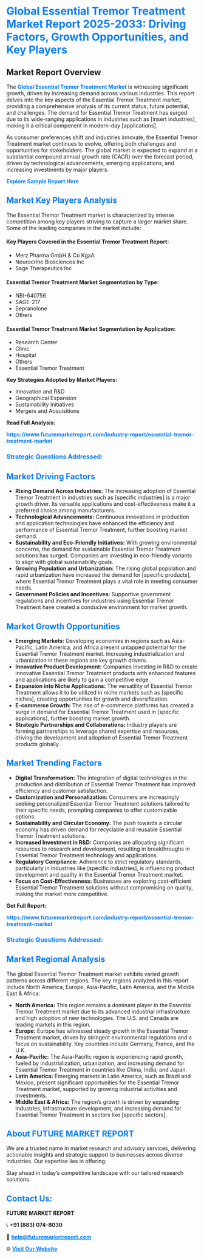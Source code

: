 <h1 style="color: #007BFF;">Global Essential Tremor Treatment Market Report 2025-2033: Driving Factors, Growth Opportunities, and Key Players</h1>

<section id="overview">
<h2>Market Report Overview</h2>
<p>The <a href="https://www.futuremarketreport.com/industry-report/essential-tremor-treatment-market" style="color: #007BFF; text-decoration: none;"><strong>Global Essential Tremor Treatment Market</strong></a> is witnessing significant growth, driven by increasing demand across various industries. This report delves into the key aspects of the Essential Tremor Treatment market, providing a comprehensive analysis of its current status, future potential, and challenges. The demand for Essential Tremor Treatment has surged due to its wide-ranging applications in industries such as [insert industries], making it a critical component in modern-day [applications].</p>
<p>As consumer preferences shift and industries innovate, the Essential Tremor Treatment market continues to evolve, offering both challenges and opportunities for stakeholders. The global market is expected to expand at a substantial compound annual growth rate (CAGR) over the forecast period, driven by technological advancements, emerging applications, and increasing investments by major players.</p>
</section>

<section id="overview">
<p><a href="https://www.futuremarketreport.com/request-sample/reportId=121959" style="color: #007BFF; text-decoration: none;"><strong>Explore Sample Report Here</strong></a></p>
</section>

<section id="key-players">
<h2 style="color: #007BFF;">Market Key Players Analysis</h2>
<p>The Essential Tremor Treatment market is characterized by intense competition among key players striving to capture a larger market share. Some of the leading companies in the market include:</p>
<h4>Key Players Covered in the Essential Tremor Treatment Report:</h4>
<ul><li>Merz Pharma GmbH &amp; Co KgaA</li><li>Neurocrine Biosciences Inc</li><li>Sage Therapeutics Inc</li></ul>
<h4>Essential Tremor Treatment Market Segmentation by Type:</h4>
<ul><li>NBI-640756</li><li>SAGE-217</li><li>Sepranolone</li><li>Others</li></ul>

<h4>Essential Tremor Treatment Market Segmentation by Application:</h4>
<ul><li>Research Center</li><li>Clinic</li><li>Hospital</li><li>Others</li><li>Essential Tremor Treatment</li></ul>
<p><strong>Key Strategies Adopted by Market Players:</strong></p>
<ul>
<li>Innovation and R&D</li>
<li>Geographical Expansion</li>
<li>Sustainability Initiatives</li>
<li>Mergers and Acquisitions</li>
</ul>
</section>

<section>
<p><strong>Read Full Analysis: </strong></p><a href="https://www.futuremarketreport.com/industry-report/essential-tremor-treatment-market" style="color: #007BFF; text-decoration: none;"><strong>https://www.futuremarketreport.com/industry-report/essential-tremor-treatment-market</strong></a>
<h3 style="color: #007BFF;">Strategic Questions Addressed:</h3>
</section>

<section id="driving-factors">
<h2 style="color: #007BFF;">Market Driving Factors</h2>
<ul>
<li><strong>Rising Demand Across Industries:</strong> The increasing adoption of Essential Tremor Treatment in industries such as [specific industries] is a major growth driver. Its versatile applications and cost-effectiveness make it a preferred choice among manufacturers.</li>
<li><strong>Technological Advancements:</strong> Continuous innovations in production and application technologies have enhanced the efficiency and performance of Essential Tremor Treatment, further boosting market demand.</li>
<li><strong>Sustainability and Eco-Friendly Initiatives:</strong> With growing environmental concerns, the demand for sustainable Essential Tremor Treatment solutions has surged. Companies are investing in eco-friendly variants to align with global sustainability goals.</li>
<li><strong>Growing Population and Urbanization:</strong> The rising global population and rapid urbanization have increased the demand for [specific products], where Essential Tremor Treatment plays a vital role in meeting consumer needs.</li>
<li><strong>Government Policies and Incentives:</strong> Supportive government regulations and incentives for industries using Essential Tremor Treatment have created a conducive environment for market growth.</li>
</ul>
</section>

<section id="growth-opportunities">
<h2 style="color: #007BFF;">Market Growth Opportunities</h2>
<ul>
<li><strong>Emerging Markets:</strong> Developing economies in regions such as Asia-Pacific, Latin America, and Africa present untapped potential for the Essential Tremor Treatment market. Increasing industrialization and urbanization in these regions are key growth drivers.</li>
<li><strong>Innovative Product Development:</strong> Companies investing in R&D to create innovative Essential Tremor Treatment products with enhanced features and applications are likely to gain a competitive edge.</li>
<li><strong>Expansion into Niche Applications:</strong> The versatility of Essential Tremor Treatment allows it to be utilized in niche markets such as [specific niches], creating opportunities for growth and diversification.</li>
<li><strong>E-commerce Growth:</strong> The rise of e-commerce platforms has created a surge in demand for Essential Tremor Treatment used in [specific applications], further boosting market growth.</li>
<li><strong>Strategic Partnerships and Collaborations:</strong> Industry players are forming partnerships to leverage shared expertise and resources, driving the development and adoption of Essential Tremor Treatment products globally.</li>
</ul>
</section>

<section id="trending-factors">
<h2 style="color: #007BFF;">Market Trending Factors</h2>
<ul>
<li><strong>Digital Transformation:</strong> The integration of digital technologies in the production and distribution of Essential Tremor Treatment has improved efficiency and customer satisfaction.</li>
<li><strong>Customization and Personalization:</strong> Consumers are increasingly seeking personalized Essential Tremor Treatment solutions tailored to their specific needs, prompting companies to offer customizable options.</li>
<li><strong>Sustainability and Circular Economy:</strong> The push towards a circular economy has driven demand for recyclable and reusable Essential Tremor Treatment solutions.</li>
<li><strong>Increased Investment in R&D:</strong> Companies are allocating significant resources to research and development, resulting in breakthroughs in Essential Tremor Treatment technology and applications.</li>
<li><strong>Regulatory Compliance:</strong> Adherence to strict regulatory standards, particularly in industries like [specific industries], is influencing product development and quality in the Essential Tremor Treatment market.</li>
<li><strong>Focus on Cost-Effectiveness:</strong> Businesses are exploring cost-efficient Essential Tremor Treatment solutions without compromising on quality, making the market more competitive.</li>
</ul>
</section>

<section>
<p><strong>Get Full Report: </strong></p><a href="https://www.futuremarketreport.com/industry-report/essential-tremor-treatment-market" style="color: #007BFF; text-decoration: none;"><strong>https://www.futuremarketreport.com/industry-report/essential-tremor-treatment-market</strong></a>
<h3 style="color: #007BFF;">Strategic Questions Addressed:</h3>
</section>


<section id="regional-analysis">
<h2 style="color: #007BFF;">Market Regional Analysis</h2>
<p>The global Essential Tremor Treatment market exhibits varied growth patterns across different regions. The key regions analyzed in this report include North America, Europe, Asia-Pacific, Latin America, and the Middle East & Africa:</p>
<ul>
<li><strong>North America:</strong> This region remains a dominant player in the Essential Tremor Treatment market due to its advanced industrial infrastructure and high adoption of new technologies. The U.S. and Canada are leading markets in this region.</li>
<li><strong>Europe:</strong> Europe has witnessed steady growth in the Essential Tremor Treatment market, driven by stringent environmental regulations and a focus on sustainability. Key countries include Germany, France, and the U.K.</li>
<li><strong>Asia-Pacific:</strong> The Asia-Pacific region is experiencing rapid growth, fueled by industrialization, urbanization, and increasing demand for Essential Tremor Treatment in countries like China, India, and Japan.</li>
<li><strong>Latin America:</strong> Emerging markets in Latin America, such as Brazil and Mexico, present significant opportunities for the Essential Tremor Treatment market, supported by growing industrial activities and investments.</li>
<li><strong>Middle East & Africa:</strong> The region’s growth is driven by expanding industries, infrastructure development, and increasing demand for Essential Tremor Treatment in sectors like [specific sectors].</li>
</ul>
</section>

<footer>
<h2 style="color: #007BFF;">About FUTURE MARKET REPORT</h2>
<p>We are a trusted name in market research and advisory services, delivering actionable insights and strategic support to businesses across diverse industries. Our expertise lies in offering:</p>

<p>Stay ahead in today’s competitive landscape with our tailored research solutions.</p>

<h2 style="color: #007BFF;">Contact Us:</h2>
<p><strong>FUTURE MARKET REPORT</strong></p>
<p>📞 <strong>+91 (883) 074-8030</strong></p>
<p>📧 <strong><a href="mailto:help@futuremarketreport.com" style="color: #007BFF;">help@futuremarketreport.com</a></strong></p>
<p>🌐 <strong><a href="https://www.futuremarketreport.com/" style="color: #007BFF;">Visit Our Website</a></strong></p>
</footer>